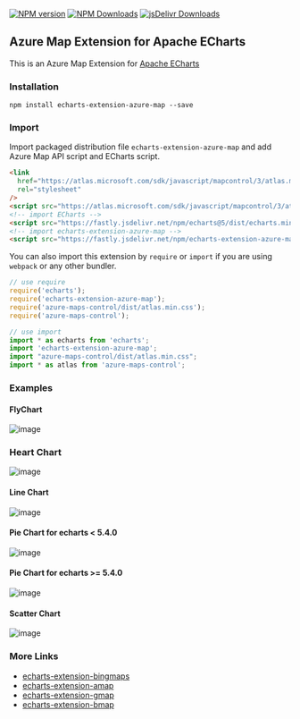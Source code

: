 [![NPM version](https://img.shields.io/npm/v/echarts-extension-azure-map.svg?style=flat)](https://www.npmjs.org/package/echarts-extension-azure-map) [![NPM Downloads](https://img.shields.io/npm/dm/echarts-extension-azure-map.svg)](https://npmcharts.com/compare/echarts-extension-azure-map?minimal=true) [![jsDelivr Downloads](https://data.jsdelivr.com/v1/package/npm/echarts-extension-azure-map/badge?style=rounded)](https://www.jsdelivr.com/package/npm/echarts-extension-azure-map)

## Azure Map Extension for Apache ECharts

This is an Azure Map Extension for [Apache ECharts](https://echarts.apache.org/en/index.html)

### Installation

```shell
npm install echarts-extension-azure-map --save
```

### Import

Import packaged distribution file `echarts-extension-azure-map` and add Azure Map API script and ECharts script.

```html
<link
  href="https://atlas.microsoft.com/sdk/javascript/mapcontrol/3/atlas.min.css"
  rel="stylesheet"
/>
<script src="https://atlas.microsoft.com/sdk/javascript/mapcontrol/3/atlas.min.js"></script>
<!-- import ECharts -->
<script src="https://fastly.jsdelivr.net/npm/echarts@5/dist/echarts.min.js"></script>
<!-- import echarts-extension-azure-map -->
<script src="https://fastly.jsdelivr.net/npm/echarts-extension-azure-map/dist/echarts-extension-azure-map.min.js"></script>
```

You can also import this extension by `require` or `import` if you are using `webpack` or any other bundler.

```js
// use require
require('echarts');
require('echarts-extension-azure-map');
require('azure-maps-control/dist/atlas.min.css');
require('azure-maps-control');

// use import
import * as echarts from 'echarts';
import 'echarts-extension-azure-map';
import "azure-maps-control/dist/atlas.min.css";
import * as atlas from 'azure-maps-control';
```

### Examples

#### FlyChart
![image](https://github.com/user-attachments/assets/3af869ef-60a2-4c66-86f7-a0576bcfaa71)

### Heart Chart
![image](https://github.com/user-attachments/assets/2013714a-b5da-44f8-9f2a-146c9983a771)

#### Line Chart
![image](https://github.com/user-attachments/assets/402e1268-2ea6-409c-80f6-7e928f385dc5)

#### Pie Chart for echarts < 5.4.0
![image](https://github.com/user-attachments/assets/e9680876-4bb0-4d6f-b133-74524919b79a)

#### Pie Chart for echarts >= 5.4.0
![image](https://github.com/user-attachments/assets/72117a8d-e282-4568-ac17-6d2408285a33)

#### Scatter Chart
![image](https://github.com/user-attachments/assets/9a6861ad-1927-4618-bf56-1b7066a646ff)

### More Links
- [echarts-extension-bingmaps](https://github.com/andybuibui/echarts-extension-bingmaps)
- [echarts-extension-amap](https://github.com/plainheart/echarts-extension-amap)
- [echarts-extension-gmap](https://github.com/plainheart/echarts-extension-gmap)
- [echarts-extension-bmap](https://github.com/apache/echarts/blob/master/extension-src/bmap/bmap.ts)
